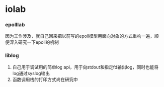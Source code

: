 # iolab
### epolllab
因为工作涉及，就自己回来把以前写的epoll模型用面向对象的方式重构一遍，顺便深入研究一下epoll的机制
### liblog
1. 自己用于调试用的简单log api，用于向stdout和指定fd输出log，同时也能将log通过syslog输出
2. 函数调用栈的打印方式尚在研究中
